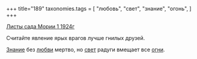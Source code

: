 +++
title="189"
taxonomies.tags = [
 "любовь",
 "свет",
 "знание",
 "огонь",
]
+++

[Листы сада Мории 1 1924г](/agni/1924)

Считайте явление ярых врагов лучше гнилых друзей.   

[Знание](/tags/знание) без [любви](/tags/любовь) мертво, но [свет](/tags/свет) радуги вмещает все [огни](/tags/огонь).   

